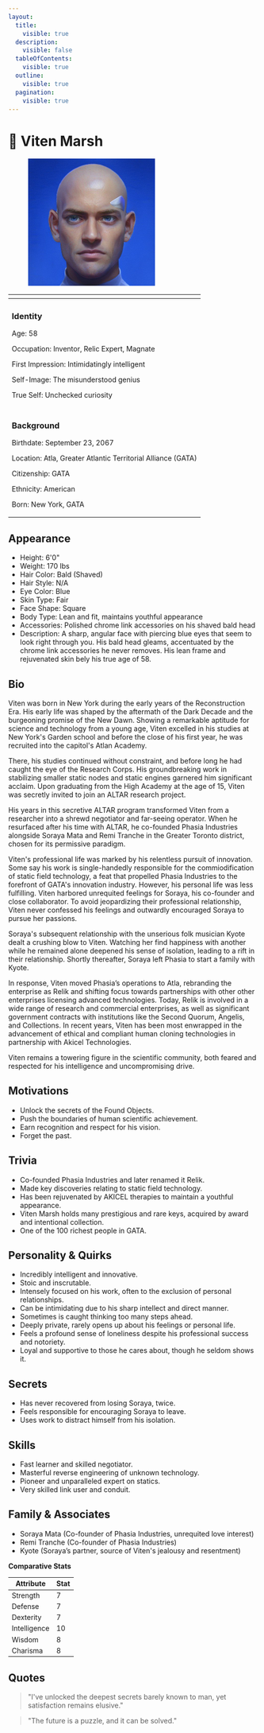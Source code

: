 ```yaml
---
layout:
  title:
    visible: true
  description:
    visible: false
  tableOfContents:
    visible: true
  outline:
    visible: true
  pagination:
    visible: true
---
```


# 👤 Viten Marsh



<figure><img src="../../.gitbook/assets/viten.png" alt="" width="256"><figcaption></figcaption></figure>

<table data-card-size="large" data-view="cards"><thead><tr><th></th></tr></thead><tbody><tr><td><h3>Identity</h3><p>Age: 58</p><p>Occupation: Inventor, Relic Expert, Magnate</p><p>First Impression: Intimidatingly intelligent</p><p>Self-Image: The misunderstood genius</p><p>True Self: Unchecked curiosity<br></p></td></tr><tr><td><h3>Background</h3><p>Birthdate: September 23, 2067</p><p>Location: Atla, Greater Atlantic Territorial Alliance (GATA)</p><p>Citizenship: GATA</p><p>Ethnicity: American</p><p>Born: New York, GATA</p></td></tr></tbody></table>

## **Appearance**

* Height: 6'0"
* Weight: 170 lbs
* Hair Color: Bald (Shaved)
* Hair Style: N/A
* Eye Color: Blue
* Skin Type: Fair
* Face Shape: Square
* Body Type: Lean and fit, maintains youthful appearance
* Accessories: Polished chrome link accessories on his shaved bald head
* Description: A sharp, angular face with piercing blue eyes that seem to look right through you. His bald head gleams, accentuated by the chrome link accessories he never removes. His lean frame and rejuvenated skin bely his true age of 58.

## **Bio**

Viten was born in New York during the early years of the Reconstruction Era. His early life was shaped by the aftermath of the Dark Decade and the burgeoning promise of the New Dawn. Showing a remarkable aptitude for science and technology from a young age, Viten excelled in his studies at New York's Garden school and before the close of his first year, he was recruited into the capitol's Atlan Academy.&#x20;

There, his studies continued without constraint, and before long he had caught the eye of the Research Corps. His groundbreaking work in stabilizing smaller static nodes and static engines garnered him significant acclaim. Upon graduating from the High Academy at the age of 15, Viten was secretly invited to join an ALTAR research project.

His years in this secretive ALTAR program transformed Viten from a researcher into a shrewd negotiator and far-seeing operator. When he resurfaced after his time with ALTAR, he co-founded Phasia Industries alongside Soraya Mata and Remi Tranche in the Greater Toronto district, chosen for its permissive paradigm.

Viten's professional life was marked by his relentless pursuit of innovation. Some say his work is single-handedly responsible for the commiodification of static field technology, a feat that propelled Phasia Industries to the forefront of GATA's innovation industry. However, his personal life was less fulfilling. Viten harbored unrequited feelings for Soraya, his co-founder and close collaborator. To avoid jeopardizing their professional relationship, Viten never confessed his feelings and outwardly encouraged Soraya to pursue her passions.

Soraya's subsequent relationship with the unserious folk musician Kyote dealt a crushing blow to Viten. Watching her find happiness with another while he remained alone deepened his sense of isolation, leading to a rift in their relationship. Shortly thereafter, Soraya left Phasia to start a family with Kyote.

In response, Viten moved Phasia’s operations to Atla, rebranding the enterprise as Relik and shifting focus towards partnerships with other other enterprises licensing advanced technologies. Today, Relik is involved in a wide range of research and commercial enterprises, as well as significant government contracts with institutions like the Second Quorum, Angelis, and Collections. In recent years, Viten has been most enwrapped in the advancement of ethical and compliant human cloning technologies in partnership with Akicel Technologies.

Viten remains a towering figure in the scientific community, both feared and respected for his intelligence and uncompromising drive.

## **Motivations**

* Unlock the secrets of the Found Objects.
* Push the boundaries of human scientific achievement.
* Earn recognition and respect for his vision.
* Forget the past.

## **Trivia**

* Co-founded Phasia Industries and later renamed it Relik.
* Made key discoveries relating to static field technology.
* Has been rejuvenated by AKICEL therapies to maintain a youthful appearance.
* Viten Marsh holds many prestigious and rare keys, acquired by award and intentional collection.
* One of the 100 richest people in GATA.

## **Personality & Quirks**

* Incredibly intelligent and innovative.
* Stoic and inscrutable.
* Intensely focused on his work, often to the exclusion of personal relationships.
* Can be intimidating due to his sharp intellect and direct manner.
* Sometimes is caught thinking too many steps ahead.
* Deeply private, rarely opens up about his feelings or personal life.
* Feels a profound sense of loneliness despite his professional success and notoriety.
* Loyal and supportive to those he cares about, though he seldom shows it.

## **Secrets**

* Has never recovered from losing Soraya, twice.
* Feels responsible for encouraging Soraya to leave.
* Uses work to distract himself from his isolation.

## **Skills**

* Fast learner and skilled negotiator.
* Masterful reverse engineering of unknown technology.
* Pioneer and unparalleled expert on statics.
* Very skilled link user and conduit.

## **Family & Associates**

* Soraya Mata (Co-founder of Phasia Industries, unrequited love interest)
* Remi Tranche (Co-founder of Phasia Industries)
* Kyote (Soraya’s partner, source of Viten's jealousy and resentment)

**Comparative Stats**

| Attribute    | Stat |
| ------------ | ---- |
| Strength     | 7    |
| Defense      | 7    |
| Dexterity    | 7    |
| Intelligence | 10   |
| Wisdom       | 8    |
| Charisma     | 8    |

## **Quotes**&#x20;

> "I've unlocked the deepest secrets barely known to man, yet satisfaction remains elusive."&#x20;

> "The future is a puzzle, and it can be solved."
